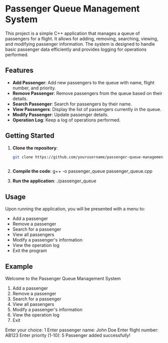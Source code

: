 # Passenger Queue Management System

This project is a simple C++ application that manages a queue of passengers for a flight. It allows for adding, removing, searching, viewing, and modifying passenger information. The system is designed to handle basic passenger data efficiently and provides logging for operations performed.

## Features

- **Add Passenger**: Add new passengers to the queue with name, flight number, and priority.
- **Remove Passenger**: Remove passengers from the queue based on their details.
- **Search Passenger**: Search for passengers by their name.
- **View Passengers**: Display the list of passengers currently in the queue.
- **Modify Passenger**: Update passenger details.
- **Operation Log**: Keep a log of operations performed.

## Getting Started

1. **Clone the repository**:
   ```sh
   git clone https://github.com/yourusername/passenger-queue-management.git
  
2. **Compile the code**:
   g++ -o passenger_queue passenger_queue.cpp

3. **Run the application**:
   ./passenger_queue

## Usage

Upon running the application, you will be presented with a menu to:

- Add a passenger
- Remove a passenger
- Search for a passenger
- View all passengers
- Modify a passenger's information
- View the operation log
- Exit the program

## Example

Welcome to the Passenger Queue Management System

1. Add a passenger
2. Remove a passenger
3. Search for a passenger
4. View all passengers
5. Modify a passenger's information
6. View the operation log
7. Exit

Enter your choice: 1
Enter passenger name: John Doe
Enter flight number: AB123
Enter priority (1-10): 5
Passenger added successfully!
